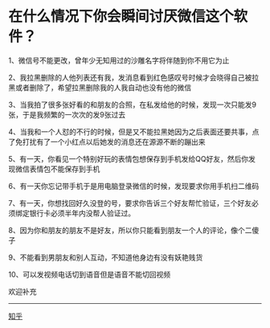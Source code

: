 # 在什么情况下你会瞬间讨厌微信这个软件？
1、微信号不能更改，曾年少无知用过的沙雕名字将伴随到你不用它为止

2、我拉黑删除的人他列表还有我，发消息看到红色感叹号时候才会晓得自己被拉黑或者删除了，希望拉黑删除我的人我自动也没有他的微信

3、当我拍了很多张好看的和朋友的合照，在私发给他的时候，发现一次只能发9张，于是我频繁的一次次的发9张过去

4、当我和一个人怼的不行的时候，但是又不能拉黑她因为之后表面还要共事，点了免打扰有了一个小红点以后她发的消息还在源源不断的蹦出来

5、有一天，你看见一个特别好玩的表情包想保存到手机发给QQ好友，然后你发现微信表情包不能保存到手机

<script async src="//pagead2.googlesyndication.com/pagead/js/adsbygoogle.js"></script>
<ins class="adsbygoogle"
     style="display:block; text-align:center;"
     data-ad-layout="in-article"
     data-ad-format="fluid"
     data-ad-client="ca-pub-4161171709893056"
     data-ad-slot="3017846475"></ins>
<script>
     (adsbygoogle = window.adsbygoogle || []).push({});
</script>

6、有一天你忘记带手机于是用电脑登录微信的时候，发现要求你用手机扫二维码

7、有一天，你想找回好久没登的号，要求你告诉三个好友帮忙验证，三个好友必须绑定银行卡必须半年内没帮人验证过。

8、因为你和朋友的朋友不是好友，所以你只能看到朋友一个人的评论，像个二傻子

9、不能看到男朋友和别人互动，不知道他身边有没有妖艳贱货

10、可以发视频电话切到语音但是语音不能切回视频

欢迎补充

---------------------

[知乎](https://www.zhihu.com/question/317920861/answer/651613223)

<script async src="//pagead2.googlesyndication.com/pagead/js/adsbygoogle.js"></script>
<script>
     (adsbygoogle = window.adsbygoogle || []).push({
          google_ad_client: "ca-pub-4161171709893056",
          enable_page_level_ads: true
     });
</script>
